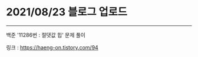 # 2021/08/23 블로그 업로드
----------------------
백준 '11286번 : 절댓값 힙' 문제 풀이

링크 : https://haeng-on.tistory.com/94
